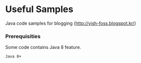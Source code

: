 # Useful Samples

Java code samples for blogging (http://yish-foss.blogspot.kr/)

### Prerequisities

Some code contains Java 8 feature.

```
Java 8+
```